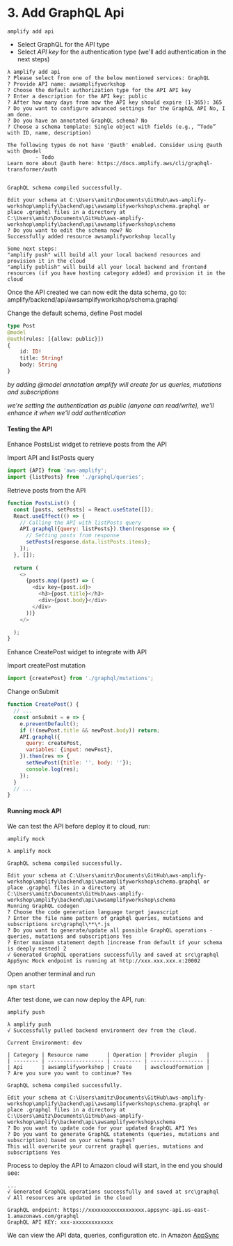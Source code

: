 # 3. Add GraphQL Api

````
amplify add api
````
* Select GraphQL for the API type
* Select _API key_ for the authentication type (we'll add authentication in the next steps)
````
λ amplify add api
? Please select from one of the below mentioned services: GraphQL
? Provide API name: awsamplifyworkshop
? Choose the default authorization type for the API API key
? Enter a description for the API key: public
? After how many days from now the API key should expire (1-365): 365
? Do you want to configure advanced settings for the GraphQL API No, I am done.
? Do you have an annotated GraphQL schema? No
? Choose a schema template: Single object with fields (e.g., “Todo” with ID, name, description)

The following types do not have '@auth' enabled. Consider using @auth with @model
         - Todo
Learn more about @auth here: https://docs.amplify.aws/cli/graphql-transformer/auth


GraphQL schema compiled successfully.

Edit your schema at C:\Users\amitz\Documents\GitHub\aws-amplify-workshop\amplify\backend\api\awsamplifyworkshop\schema.graphql or place .graphql files in a directory at C:\Users\amitz\Documents\GitHub\aws-amplify-workshop\amplify\backend\api\awsamplifyworkshop\schema
? Do you want to edit the schema now? No
Successfully added resource awsamplifyworkshop locally

Some next steps:
"amplify push" will build all your local backend resources and provision it in the cloud
"amplify publish" will build all your local backend and frontend resources (if you have hosting category added) and provision it in the cloud
````

Once the API created we can now edit the data schema, 
go to: amplify/backend/api/awsamplifyworkshop/schema.graphql

Change the default schema, define Post model
````graphql
type Post
@model
@auth(rules: [{allow: public}])
{
    id: ID!
    title: String!
    body: String
}
````

_by adding @model annotation amplify will create for us queries, mutations and subscriptions_

_we're setting the authentication as public (anyone can read/write), we'll enhance it when we'll add authentication_

#### Testing the API

Enhance PostsList widget to retrieve posts from the API

Import API and listPosts query
```javascript
import {API} from 'aws-amplify';
import {listPosts} from './graphql/queries';
```
Retrieve posts from the API
````javascript
function PostsList() {
  const [posts, setPosts] = React.useState([]);
  React.useEffect(() => {
    // Calling the API with listPosts query
    API.graphql({query: listPosts}).then(response => {
      // Setting posts from response
      setPosts(response.data.listPosts.items);
    });
  }, []);
  
  return (
    <>
      {posts.map((post) => (
        <div key={post.id}>
          <h3>{post.title}</h3>
          <div>{post.body}</div>
        </div>
      ))}
    </>

  );
}
````

Enhance CreatePost widget to integrate with API

Import createPost mutation
````javascript
import {createPost} from './graphql/mutations';
````
Change onSubmit
````javascript
function CreatePost() {
  // ...
  const onSubmit = e => {
    e.preventDefault();
    if (!(newPost.title && newPost.body)) return;
    API.graphql({
      query: createPost,
      variables: {input: newPost},
    }).then(res => {
      setNewPost({title: '', body: ''});
      console.log(res);
    });
  }
  // ...
}
````

#### Running mock API

We can test the API before deploy it to cloud, run:
````
amplify mock
````
````
λ amplify mock

GraphQL schema compiled successfully.

Edit your schema at C:\Users\amitz\Documents\GitHub\aws-amplify-workshop\amplify\backend\api\awsamplifyworkshop\schema.graphql or place .graphql files in a directory at C:\Users\amitz\Documents\GitHub\aws-amplify-workshop\amplify\backend\api\awsamplifyworkshop\schema
Running GraphQL codegen
? Choose the code generation language target javascript
? Enter the file name pattern of graphql queries, mutations and subscriptions src\graphql\**\*.js
? Do you want to generate/update all possible GraphQL operations - queries, mutations and subscriptions Yes
? Enter maximum statement depth [increase from default if your schema is deeply nested] 2
√ Generated GraphQL operations successfully and saved at src\graphql
AppSync Mock endpoint is running at http://xxx.xxx.xxx.x:20002
````
Open another terminal and run
```
npm start
```

After test done, we can now deploy the API, run:
````
amplify push
````
````
λ amplify push
√ Successfully pulled backend environment dev from the cloud.

Current Environment: dev

| Category | Resource name      | Operation | Provider plugin   |
| -------- | ------------------ | --------- | ----------------- |
| Api      | awsamplifyworkshop | Create    | awscloudformation |
? Are you sure you want to continue? Yes

GraphQL schema compiled successfully.

Edit your schema at C:\Users\amitz\Documents\GitHub\aws-amplify-workshop\amplify\backend\api\awsamplifyworkshop\schema.graphql or place .graphql files in a directory at C:\Users\amitz\Documents\GitHub\aws-amplify-workshop\amplify\backend\api\awsamplifyworkshop\schema
? Do you want to update code for your updated GraphQL API Yes
? Do you want to generate GraphQL statements (queries, mutations and subscription) based on your schema types?
This will overwrite your current graphql queries, mutations and subscriptions Yes
````
Process to deploy the API to Amazon cloud will start, in the end you should see:
````
...
√ Generated GraphQL operations successfully and saved at src\graphql
√ All resources are updated in the cloud

GraphQL endpoint: https://xxxxxxxxxxxxxxxxxx.appsync-api.us-east-1.amazonaws.com/graphql
GraphQL API KEY: xxx-xxxxxxxxxxxxx
````
We can view the API data, queries, configuration etc. in Amazon [AppSync](https://console.aws.amazon.com/appsync/home?region=us-east-1#/apis)
